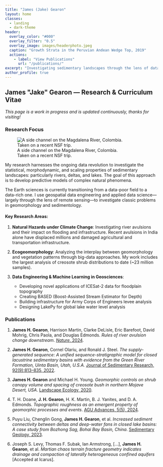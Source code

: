 ```yaml
---
title: "James (Jake) Gearon"
layout: home
classes:
  - landing
  - dark-theme
header:
  overlay_color: "#000"
  overlay_filter: "0.5"
  overlay_image: images/headerphoto.jpeg
  caption: "Growth Strata in the Peruvian Andean Wedge Top, 2019"
  actions:
    - label: "View Publications"
      url: "/publications/"
excerpt: "Investigating sedimentary landscapes through the lens of data science and remote sensing"
author_profile: true
---
```


## James "Jake" Gearon — Research & Curriculum Vitae

_This page is a work in progress and is updated continuously, thanks for visiting!_

### Research Focus

<figure class="align-right" style="width: 350px">
  <img src="images/homepagephoto.jpeg" alt="A side channel on the Magdalena River, Colombia. Taken on a recent NSF trip.">
  <figcaption>A side channel on the Magdalena River, Colombia. Taken on a recent NSF trip.</figcaption>
</figure>

My research harnesses the ongoing data revolution to investigate the statistical, morphodynamic, and scaling properties of sedimentary landscapes: particularly rivers, deltas, and lakes. The goal of this approach is to develop predictive models of complex natural phenomena.

The Earth sciences is currently transitioning from a data-poor field to a data-rich one. I use geospatial data engineering and applied data science—largely through the lens of remote sensing—to investigate classic problems in geomorphology and sedimentology. 

#### Key Research Areas:

1. **Natural Hazards under Climate Change**: Investigating river avulsions and their impact on flooding and infrastructure. Recent avulsions in India alone have displaced millions and damaged agricultural and transportation infrastructure.

2. **Ecogeomorphology**: Analyzing the interplay between geomorphology and vegetation patterns through big-data approaches. My work includes the largest analysis of creosote shrub distributions to date (~23 million samples).

3. **Data Engineering & Machine Learning in Geosciences**: 
   - Developing novel applications of ICESat-2 data for floodplain topography
   - Creating BASED (Boost-Assisted Stream Estimator for Depth)
   - Building infrastructure for Army Corps of Engineers levee analysis
   - Designing LakePy for global lake water level analysis

### Publications

1. **James H. Gearon**, Harrison Martin, Clarke DeLisle, Eric Barefoot, David Mohrig, Chris Paola, and Douglas Edmonds. *Rules of river avulsion change downstream*. [_Nature_, 2024](https://doi.org/10.1038/s41586-024-07964-2).

2. **James H. Gearon**, Cornel Olariu, and Ronald J. Steel. *The supply-generated sequence: A unified sequence-stratigraphic model for closed lacustrine sedimentary basins with evidence from the Green River Formation, Uinta Basin, Utah, U.S.A.* [Journal of Sedimentary Research, 92(9):813–835, 2022](https://doi.org/10.2110/jsr.2022.043).

3. **James H. Gearon** and Michael H. Young. *Geomorphic controls on shrub canopy volume and spacing of creosote bush in northern Mojave Desert, USA*. [Landscape Ecology, 2020](https://doi.org/10.1007/s10980-020-01149-8).

4. T. H. Doane, **J. H. Gearon**, H. K. Martin, B. J. Yanites, and D. A. Edmonds. *Topographic roughness as an emergent property of geomorphic processes and events*. [AGU Advances, 5(5), 2024](https://doi.org/10.1029/2023AV000921).

5. Puyu Liu, Chenglin Gong, **James H. Gearon**, et al. *Increased sediment connectivity between deltas and deep-water fans in closed lake basins: A case study from Bozhong Sag, Bohai Bay Basin, China*. [Sedimentary Geology, 2023](https://doi.org/10.1016/j.sedgeo.2023.106561).

6. Joseph S. Levy, Thomas F. Subak, Ian Armstrong, [...], **James H. Gearon**, et al. *Martian chaos terrain fracture geometry indicates drainage and compaction of laterally heterogeneous confined aquifers* [Accepted at Icarus].
